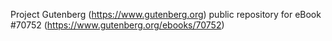 Project Gutenberg (https://www.gutenberg.org) public repository for
eBook #70752 (https://www.gutenberg.org/ebooks/70752)
